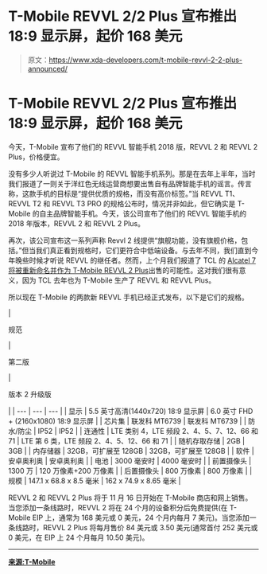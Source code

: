 # T-Mobile REVVL 2/2 Plus 宣布推出 18:9 显示屏，起价 168 美元

> 原文：<https://www.xda-developers.com/t-mobile-revvl-2-2-plus-announced/>

# T-Mobile REVVL 2/2 Plus 宣布推出 18:9 显示屏，起价 168 美元

今天，T-Mobile 宣布了他们的 REVVL 智能手机 2018 版，REVVL 2 和 REVVL 2 Plus，价格便宜。

没有多少人听说过 T-Mobile 的 REVVL 智能手机系列。那是在去年上半年，当时我们报道了一则关于洋红色无线运营商想要出售自有品牌智能手机的谣言。传言称，这款手机的目标是“提供优质的规格，而没有高价标签。”当 REVVL T1、REVVL T2 和 REVVL T3 PRO 的规格公布时，情况并非如此，但它确实是 T-Mobile 的自主品牌智能手机。今天，该公司宣布了他们的 REVVL 智能手机的 2018 年版本，REVVL 2 和 REVVL 2 Plus。

再次，该公司宣布这一系列声称 Revvl 2 线提供“旗舰功能，没有旗舰价格，包括。”但当我们真正看到规格时，它们更符合中低端设备。与去年不同，我们直到今年晚些时候才听说 REVVL 的继任者。然而，上个月我们报道了 TCL 的 [Alcatel 7 将被重新命名并作为 T-Mobile REVVL 2 Plus](https://www.xda-developers.com/tcl-alcatel-7-t-mobile-revvl-2-plus/)出售的可能性。这对我们很有意义，因为 TCL 去年也为 T-Mobile 生产了 REVVL 和 REVVL Plus。

所以现在 T-Mobile 的两款新 REVVL 手机已经正式发布，以下是它们的规格。

| 

规范

 | 

第二版

 | 

版本 2 升级版

 |
| --- | --- | --- |
| 显示 | 5.5 英寸高清(1440x720) 18:9 显示屏 | 6.0 英寸 FHD + (2160x1080) 18:9 显示屏 |
| 芯片集 | 联发科 MT6739 | 联发科 MT6739 |
| 防水/防尘 | IP52 | IP52 |
| 连通性 | LTE 类别 4，LTE 频段 2、4、5、7、12、66 和 71 | LTE 第 6 类，LTE 频段 2、4、5、12、66 和 71 |
| 随机存取存储 | 2GB | 3GB |
| 内存储器 | 32GB，可扩展至 128GB | 32GB，可扩展至 128GB |
| 软件 | 安卓奥利奥 | 安卓奥利奥 |
| 电池 | 3000 毫安时 | 4000 毫安时 |
| 前置摄像头 | 1300 万 | 120 万像素+200 万像素 |
| 后置摄像头 | 800 万像素 | 800 万像素 |
| 规模 | 147.1 x 68.8 x 8.5 毫米 | 162 x 74.9 x 8.65 毫米 |

REVVL 2 和 REVVL 2 Plus 将于 11 月 16 日开始在 T-Mobile 商店和网上销售。当您添加一条线路时，REVVL 2 将在 24 个月的设备积分后免费提供(在 T-Mobile EIP 上，通常为 168 美元或 0 美元，24 个月内每月 7 美元)。当您添加一条线路时，REVVL 2 Plus 将每月售价 84 美元或 3.50 美元(通常首付 252 美元或 0 美元，在 EIP 上 24 个月每月 10.50 美元)。

* * *

[**来源:T-Mobile**](https://www.t-mobile.com/news/new-t-mobile-revvl2)